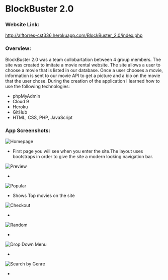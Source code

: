 # BlockBuster 2.0
### Website Link:
http://alftorres-cst336.herokuapp.com/BlockBuster_2.0/index.php

### Overview:
BlockBuster 2.0 was a team collobartation between 4 group members. The site was created to imitate a movie rental website. The site allows a user to choose a movie that is listed in our database. Once a user chooses a movie, information is sent to our movie API to get a picture and a bio on the movie that the user chose. During the creation of the application I learned how to use the following technologies:

+ phpMyAdmin
+ Cloud 9
+ Heroku
+ GitHub
+ HTML, CSS, PHP, JavaScript

### App Screenshots:

![Homepage](http://i66.tinypic.com/2dt4x83.png)

+ First page you will see when you enter the site.The layout uses bootstraps in order to give the site a modern looking navigation bar. 

![Preview](http://i65.tinypic.com/5yauxk.png)

+

![Popular](http://i64.tinypic.com/20qjd6e.png)

+ Shows Top movies on the site

![Checkout](http://i64.tinypic.com/vya0wz.png)

+

![Random](http://i68.tinypic.com/2v34nti.png)

+

![Drop Down Menu](http://i65.tinypic.com/axlhjm.png)

+

![Search by Genre](http://i65.tinypic.com/2v9stb5.png)

+

